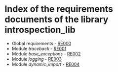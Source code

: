 # Index of the requirements documents of the library introspection_lib

* Global requirements - [RE000](./RE000_library_requirements.md)
* Module *traceback* - [RE001](./RE001_traceback_requirements.md)
* Module *base_exceptions* - [RE002](./RE002_base_exceptions_requirements.md)
* Module *logging* - [RE003](./RE003_logging_requirements.md)
* Module *dynamic_import* - [RE004](./RE004_dynamic_import_requirements.md)
